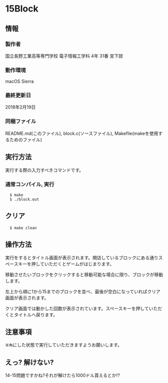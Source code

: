 # 15Block
## 情報
### 製作者
国立長野工業高等専門学校 電子情報工学科 4年 31番 宮下諒
### 動作環境
macOS Sierra
### 最終更新日
2018年2月19日
### 同梱ファイル
README.md(このファイル), block.c(ソースファイル), Makefile(makeを使用するためのファイル)

## 実行方法
実行する際の入力すべきコマンドです。
###  通常コンパイル, 実行
```
  $ make
  $ ./block.out
```

## クリア
```
  $ make clean
```

## 操作方法
実行をするとタイトル画面が表示されます。開店しているブロックにある通りスペースキーを押していただくとゲームがはじまります。

移動させたいブロックをクリックすると移動可能な場合に限り、ブロックが移動します。

左上から順に1から15までのブロックを並べ、最後が空白になっていればクリア画面が表示されます。

クリア画面では動かした回数が表示されています。スペースキーを押していただくとタイトルへ戻ります。

## 注意事項
`半角`にした状態で実行していただきますようお願いします。

## えっ? 解けない?
14-15問題ですかね?それが解けたら1000ドル貰えるとか!?
